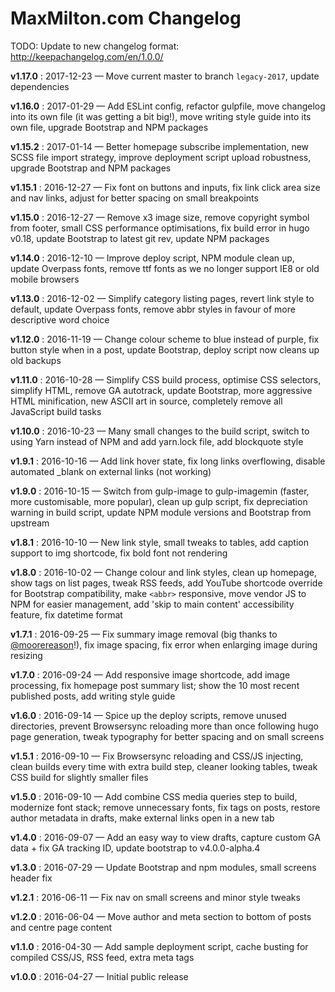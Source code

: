 # MaxMilton.com Changelog

TODO: Update to new changelog format: http://keepachangelog.com/en/1.0.0/

**v1.17.0**
:  2017-12-23 — Move current master to branch `legacy-2017`, update dependencies

**v1.16.0**
:  2017-01-29 — Add ESLint config, refactor gulpfile, move changelog into its own file (it was getting a bit big!), move writing style guide into its own file, upgrade Bootstrap and NPM packages

**v1.15.2**
:  2017-01-14 — Better homepage subscribe implementation, new SCSS file import strategy, improve deployment script upload robustness, upgrade Bootstrap and NPM packages

**v1.15.1**
:  2016-12-27 — Fix font on buttons and inputs, fix link click area size and nav links, adjust for better spacing on small breakpoints

**v1.15.0**
:  2016-12-27 — Remove x3 image size, remove copyright symbol from footer, small CSS performance optimisations, fix build error in hugo v0.18, update Bootstrap to latest git rev, update NPM packages

**v1.14.0**
:  2016-12-10 — Improve deploy script, NPM module clean up, update Overpass fonts, remove ttf fonts as we no longer support IE8 or old mobile browsers

**v1.13.0**
:  2016-12-02 — Simplify category listing pages, revert link style to default, update Overpass fonts, remove abbr styles in favour of more descriptive word choice

**v1.12.0**
:  2016-11-19 — Change colour scheme to blue instead of purple, fix button style when in a post, update Bootstrap, deploy script now cleans up old backups

**v1.11.0**
:  2016-10-28 — Simplify CSS build process, optimise CSS selectors, simplify HTML, remove GA autotrack, update Bootstrap, more aggressive HTML minification, new ASCII art in source, completely remove all JavaScript build tasks

**v1.10.0**
:  2016-10-23 — Many small changes to the build script, switch to using Yarn instead of NPM and add yarn.lock file, add blockquote style

**v1.9.1**
:  2016-10-16 — Add link hover state, fix long links overflowing, disable automated _blank on external links (not working)

**v1.9.0**
:  2016-10-15 — Switch from gulp-image to gulp-imagemin (faster, more customisable, more popular), clean up gulp script, fix depreciation warning in build script, update NPM module versions and Bootstrap from upstream

**v1.8.1**
:  2016-10-10 — New link style, small tweaks to tables, add caption support to img shortcode, fix bold font not rendering

**v1.8.0**
:  2016-10-02 — Change colour and link styles, clean up homepage, show tags on list pages, tweak RSS feeds, add YouTube shortcode override for Bootstrap compatibility, make `<abbr>` responsive, move vendor JS to NPM for easier management, add 'skip to main content' accessibility feature, fix datetime format

**v1.7.1**
:  2016-09-25 — Fix summary image removal (big thanks to [@moorereason](https://github.com/spf13/hugo/issues/2490)!), fix image spacing, fix error when enlarging image during resizing

**v1.7.0**
:  2016-09-24 — Add responsive image shortcode, add image processing, fix homepage post summary list; show the 10 most recent published posts, add writing style guide

**v1.6.0**
:  2016-09-14 — Spice up the deploy scripts, remove unused directories, prevent Browsersync reloading more than once following hugo page generation, tweak typography for better spacing and on small screens

**v1.5.1**
:  2016-09-10 — Fix Browsersync reloading and CSS/JS injecting, clean builds every time with extra build step, cleaner looking tables, tweak CSS build for slightly smaller files

**v1.5.0**
:  2016-09-10 — Add combine CSS media queries step to build, modernize font stack; remove unnecessary fonts, fix tags on posts, restore author metadata in drafts, make external links open in a new tab

**v1.4.0**
:  2016-09-07 — Add an easy way to view drafts, capture custom GA data + fix GA tracking ID, update bootstrap to v4.0.0-alpha.4

**v1.3.0**
:  2016-07-29 — Update Bootstrap and npm modules, small screens header fix

**v1.2.1**
:  2016-06-11 — Fix nav on small screens and minor style tweaks

**v1.2.0**
:  2016-06-04 — Move author and meta section to bottom of posts and centre page content

**v1.1.0**
: 2016-04-30 — Add sample deployment script, cache busting for compiled CSS/JS, RSS feed, extra meta tags

**v1.0.0**
:  2016-04-27 — Initial public release
